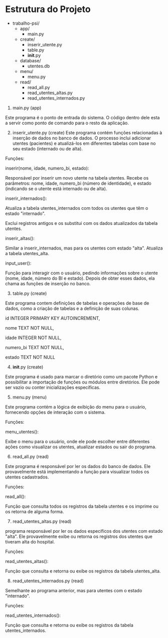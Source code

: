 # Estrutura do Projeto

- trabalho-psi/
  - app/
    - main.py
  - create/
    - inserir_utente.py
    - table.py
    - __init__.py
  - database/
    - utentes.db
  - menu/
    - menu.py
  - read/
    - read_all.py
    - read_utentes_altas.py
    - read_utentes_internados.py



1. main.py (app)

Este programa é o ponto de entrada do sistema. O código dentro dele esta a servir como ponto de comando para o resto da aplicação.


2. inserir_utente.py (create)
Este programa contém funções relacionadas à inserção de dados no banco de dados. O processo inclui adicionar utentes (pacientes) e atualizá-los em diferentes tabelas com base no seu estado (internado ou de alta).

Funções:

inserir(nome, idade, numero_bi, estado):


Responsável por inserir um novo utente na tabela utentes. Recebe os parâmetros: nome, idade, numero_bi (número de identidade), e estado (indicando se o utente está internado ou de alta).


inserir_internados():

Atualiza a tabela utentes_internados com todos os utentes que têm o estado "internado".

Exclui registros antigos e os substitui com os dados atualizados da tabela utentes.


inserir_altas():

Similar a inserir_internados, mas para os utentes com estado "alta". Atualiza a tabela utentes_alta.


input_user():

Função para interagir com o usuário, pedindo informações sobre o utente (nome, idade, número do BI e estado). Depois de obter esses dados, ela chama as funções de inserção no banco.


3. table.py (create)
   
Este programa contem definições de tabelas e operações de base de dados, como a criação de tabelas e a definição de suas colunas.


id INTEGER PRIMARY KEY AUTOINCREMENT,

nome TEXT NOT NULL,

idade INTEGER NOT NULL,

numero_bi TEXT NOT NULL,

estado TEXT NOT NULL


4. __init__.py (create)
   
Este programa é usado para marcar o diretório como um pacote Python e possibilitar a importação de funções ou módulos entre diretórios. Ele pode ser vazio ou conter inicializações específicas.



5. menu.py (menu)
   
Este programa contém a lógica de exibição do menu para o usuário, fornecendo opções de interação com o sistema.


Funções:

menu_utentes():

Exibe o menu para o usuário, onde ele pode escolher entre diferentes ações como visualizar os utentes, atualizar estados ou sair do programa.


6. read_all.py (read)
   
Este programa é responsável por ler os dados do banco de dados. Ele provavelmente está implementando a função para visualizar todos os utentes cadastrados.


Funções:

read_all():

Função que consulta todos os registros da tabela utentes e os imprime ou os retorna de alguma forma.


7. read_utentes_altas.py (read)
   
programa responsável por ler os dados específicos dos utentes com estado "alta". Ele provavelmente exibe ou retorna os registros dos utentes que tiveram alta do hospital.


Funções:

read_utentes_altas():

Função que consulta e retorna ou exibe os registros da tabela utentes_alta.


8. read_utentes_internados.py (read)
   
Semelhante ao programa anterior, mas para utentes com o estado "internado".


Funções:

read_utentes_internados():

Função que consulta e retorna ou exibe os registros da tabela utentes_internados.
